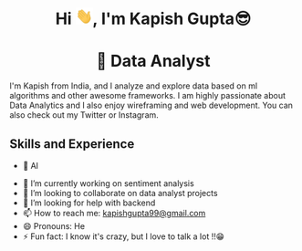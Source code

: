 <h1 align="center">Hi <img src="https://raw.githubusercontent.com/ABSphreak/ABSphreak/master/gifs/Hi.gif" width="30px">, I'm Kapish Gupta😎</h1>

<h1 align="center"> 🚀 Data Analyst</h1>

I'm Kapish from India, and I analyze and explore data based on ml algorithms and other awesome frameworks. I am highly passionate about Data Analytics and I also enjoy wireframing and  web development. You can also check out my Twitter or Instagram.

## Skills and Experience 

* 🧠 AI

- 🔭 I’m currently working on sentiment analysis 
- 👯 I’m looking to collaborate on data analyst projects 
- 🤔 I’m looking for help with backend  
- 📫 How to reach me: kapishgupta99@gmail.com 
- 😄 Pronouns: He
- ⚡ Fun fact: I know it's crazy, but I love to talk a lot !!😁 


